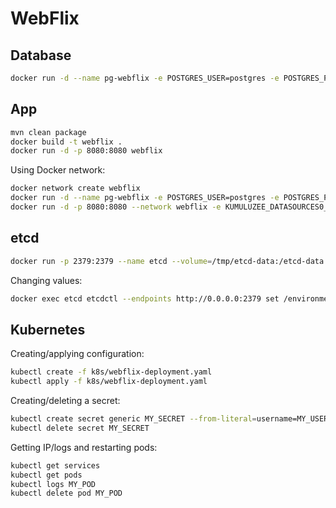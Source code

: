 # WebFlix

## Database

```bash
docker run -d --name pg-webflix -e POSTGRES_USER=postgres -e POSTGRES_PASSWORD=postgres -e POSTGRES_DB=webflix -p 5432:5432 postgres:13
```

## App

```bash
mvn clean package
docker build -t webflix .
docker run -d -p 8080:8080 webflix
```

Using Docker network:

```bash
docker network create webflix
docker run -d --name pg-webflix -e POSTGRES_USER=postgres -e POSTGRES_PASSWORD=postgres -e POSTGRES_DB=webflix -p 5432:5432 --network webflix postgres:13
docker run -d -p 8080:8080 --network webflix -e KUMULUZEE_DATASOURCES0_CONNECTIONURL=jdbc:postgresql://pg-webflix:5432/webflix webflix
```

## etcd

```bash
docker run -p 2379:2379 --name etcd --volume=/tmp/etcd-data:/etcd-data quay.io/coreos/etcd:latest /usr/local/bin/etcd --name my-etcd-1 --data-dir /etcd-data --listen-client-urls http://0.0.0.0:2379 --advertise-client-urls http://0.0.0.0:2379 --listen-peer-urls http://0.0.0.0:2380 --initial-advertise-peer-urls http://0.0.0.0:2380 --initial-cluster my-etcd-1=http://0.0.0.0:2380 --initial-cluster-token my-etcd-token --initial-cluster-state new --auto-compaction-retention 1 -cors="*"
```

Changing values:

```bash
docker exec etcd etcdctl --endpoints http://0.0.0.0:2379 set /environments/dev/services/webflix-service/1.0.0/config/rest-config/maintenance-mode true
```

## Kubernetes

Creating/applying configuration:

```bash
kubectl create -f k8s/webflix-deployment.yaml
kubectl apply -f k8s/webflix-deployment.yaml
```

Creating/deleting a secret:

```bash
kubectl create secret generic MY_SECRET --from-literal=username=MY_USERNAME --from-literal=password=MY_PASSWORD --from-literal=url=jdbc:postgresql://MY_URL:5432/video-metadata
kubectl delete secret MY_SECRET
```

Getting IP/logs and restarting pods:

```bash
kubectl get services
kubectl get pods
kubectl logs MY_POD
kubectl delete pod MY_POD
```
